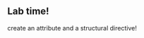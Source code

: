 <!-- .slide: data-background="url('images/lab2.jpg')" --> 
<!-- .slide: class="lab" -->
## Lab time!
create an attribute and a structural directive!